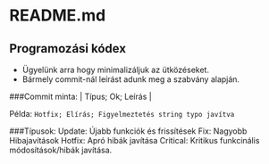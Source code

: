 # README.md
## Programozási kódex
- Ügyelünk arra hogy minimalizáljuk az ütközéseket.
- Bármely commit-nál leírást adunk meg a szabvány alapján.

###Commit minta: | Típus; Ok; Leírás |


Példa: 
`Hotfix; Elírás; Figyelmeztetés string typo javítva`

###Típusok:
Update: Újabb funkciók és frissítések
Fix: Nagyobb Hibajavítások
Hotfix: Apró hibák javítása
Critical: Kritikus funkcinális módosítások/hibák javítása.
